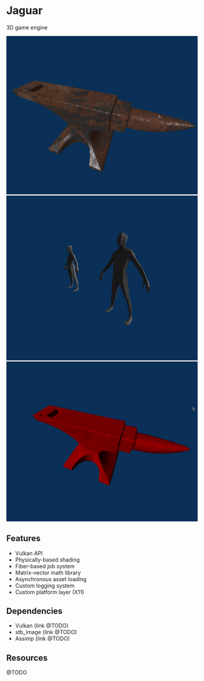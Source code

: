# Jaguar
3D game engine

![3](Docs/Images/dev3.png)
![1](Docs/Images/dev1.png)
![2](Docs/Images/dev2.png)

## Features
* Vulkan API
* Physically-based shading
* Fiber-based job system
* Matrix-vector math library
* Asynchronous asset loading
* Custom logging system
* Custom platform layer (X11)

## Dependencies
* Vulkan (link @TODO)
* stb_image (link @TODO)
* Assimp (link @TODO)

## Resources
@TODO
